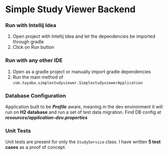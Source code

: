# Simple Study Viewer Backend  

### Run with Intellij Idea

1. Open project with Intellij Idea and let the dependencies be imported through gradle
2. Click on Run button

### Run with any other IDE

1. Open as a gradle project or manually import gradle dependencies
2. Run the main method of `com.tayaba.simplestudyviewer.SimplestudyviewerApplication`

### Database Configuration

Application built to be ***Profile*** aware, meaning in the dev environment it will run on **H2 database** and run a set of test data migration. Find DB config at ***resources/application-dev.properties***

### Unit Tests

Unit tests are present for only the `StudyService` class. I have written **5 test cases** as a proof of concept.
